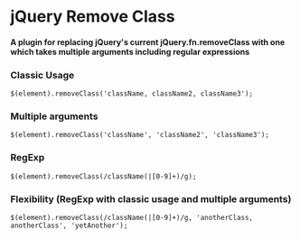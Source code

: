 # jQuery Remove Class
#### A plugin for replacing jQuery's current jQuery.fn.removeClass with one which takes multiple arguments including regular expressions

### Classic Usage

    $(element).removeClass('className, className2, className3');

### Multiple arguments

    $(element).removeClass('className', 'className2', 'className3');

### RegExp

    $(element).removeClass(/className(|[0-9]+)/g);

### Flexibility (RegExp with classic usage and multiple arguments)

    $(element).removeClass(/className(|[0-9]+)/g, 'anotherClass, anotherClass', 'yetAnother');
